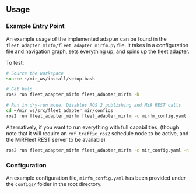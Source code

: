 ## Usage

### Example Entry Point

An example usage of the implemented adapter can be found in the `fleet_adapter_mirfm/fleet_adapter_mirfm.py` file. It takes in a configuration file and navigation graph, sets everything up, and spins up the fleet adapter.

To test:
```bash
# Source the workspace
source ~/mir_ws/install/setup.bash

# Get help
ros2 run fleet_adapter_mirfm fleet_adapter_mirfm -h

# Run in dry-run mode. Disables ROS 2 publishing and MiR REST calls
cd ~/mir_ws/src/fleet_adapter_mir/configs
ros2 run fleet_adapter_mirfm fleet_adapter_mirfm -c mirfm_config.yaml -n nav_graph.yaml -d
```

Alternatively, if you want to run everything with full capabilities, (though note that it will require an `rmf_traffic_ros2` schedule node to be active, and the MiRFleet REST server to be available)

```bash
ros2 run fleet_adapter_mirfm fleet_adapter_mirfm -c mir_config.yaml -n nav_graph.yaml
```



### Configuration

An example configuration file, `mirfm_config.yaml` has been provided under the `configs/` folder in the root directory.